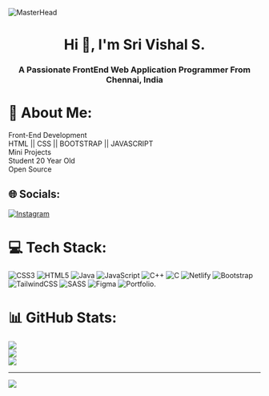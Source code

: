 ![MasterHead](https://previews.123rf.com/images/graphicwithart/graphicwithart2008/graphicwithart200800001/152950892-vector-isometric-illustration-of-an-front-end-developer.jpg)
<h1 align="center">Hi 👋, I'm Sri Vishal S.</h1>
<h3 align="center">A Passionate FrontEnd Web Application Programmer From Chennai, India</h3>


# 💫 About Me:
Front-End Development<br>HTML || CSS || BOOTSTRAP || JAVASCRIPT<br>Mini Projects<br>Student 20 Year Old<br>Open Source

## 🌐 Socials:
[![Instagram](https://img.shields.io/badge/Instagram-%23E4405F.svg?logo=Instagram&logoColor=white)](https://instagram.com/srivishals) 

# 💻 Tech Stack:
![CSS3](https://img.shields.io/badge/machinelearning-%231572B6.svg?style=for-the-badge&logo=NLP&logoColor=white) ![HTML5](https://img.shields.io/badge/deeplearning-%23E34F26.svg?style=for-the-badge&logo=html5&logoColor=white) ![Java](https://img.shields.io/badge/naturalleaningprocess-%23ED8B00.svg?style=for-the-badge&logo=NLP&logoColor=white) ![JavaScript](https://img.shields.io/badge/regex-%23323330.svg?style=for-the-badge&logo=NLP&logoColor=%23F7DF1E) ![C++](https://img.shields.io/badge/tesorflow-%2300599C.svg?style=for-the-badge&logo=c%2B%2B&logoColor=white) ![C](https://img.shields.io/badge/selenium-%2300599C.svg?style=for-the-badge&logo=NLP&logoColor=white) ![Netlify](https://img.shields.io/badge/netlify-%23000000.svg?style=for-the-badge&logo=netlify&logoColor=#00C7B7) ![Bootstrap](https://img.shields.io/badge/beautifulsoup-%23563D7C.svg?style=for-the-badge&logo=NLP&logoColor=white) ![TailwindCSS](https://img.shields.io/badge/scikitlearn-%2338B2AC.svg?style=for-the-badge&logo=tailwind-css&logoColor=white) ![SASS](https://img.shields.io/badge/KERAS-hotpink.svg?style=for-the-badge&logo=SASS&logoColor=white) 	![Figma](https://img.shields.io/badge/figma-%23F24E1E.svg?style=for-the-badge&logo=figma&logoColor=white) ![Portfolio](https://img.shields.io/badge/Portfolio-%23000000.svg?style=for-the-badge&logo=firefox&logoColor=#FF7139).
# 📊 GitHub Stats:
![](https://github-readme-stats.vercel.app/api?username=SriVishalS&theme=dark&hide_border=false&include_all_commits=false&count_private=false)<br/>
![](https://github-readme-streak-stats.herokuapp.com/?user=SriVishalS&theme=dark&hide_border=false)<br/>
![](https://github-readme-stats.vercel.app/api/top-langs/?username=SriVishalS&theme=dark&hide_border=false&include_all_commits=false&count_private=false&layout=compact)

---
![](https://komarev.com/ghpvc/?username=SrivishalS)

